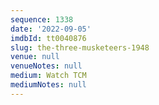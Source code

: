 ```yaml
---
sequence: 1338
date: '2022-09-05'
imdbId: tt0040876
slug: the-three-musketeers-1948
venue: null
venueNotes: null
medium: Watch TCM
mediumNotes: null
---
```


